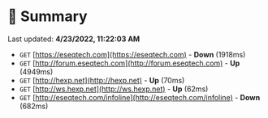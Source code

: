# 📖 Summary
Last updated: **4/23/2022, 11:22:03 AM**

- `GET` [https://eseqtech.com](https://eseqtech.com) - **Down** (1918ms)
- `GET` [http://forum.eseqtech.com](http://forum.eseqtech.com) - **Up** (4949ms)
- `GET` [http://hexp.net](http://hexp.net) - **Up** (70ms)
- `GET` [http://ws.hexp.net](http://ws.hexp.net) - **Up** (62ms)
- `GET` [http://eseqtech.com/infoline](http://eseqtech.com/infoline) - **Down** (682ms)
